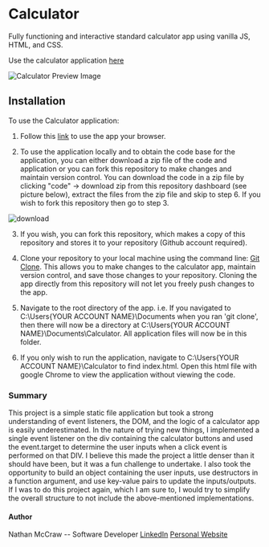 # Calculator
Fully functioning and interactive standard calculator app using vanilla JS, HTML, and CSS.

Use the calculator application [here](https://nathan-mccraw.github.io/Calculator/)

![Calculator Preview Image](https://user-images.githubusercontent.com/84479635/122505391-43a28580-cfca-11eb-8a0d-e67f4e94af70.JPG)


## Installation

To use the Calculator application:

1.  Follow this [link](https://nathan-mccraw.github.io/Calculator/) to use the app your browser.

2.  To use the application locally and to obtain the code base for the application, you can either download a zip file of the code and application or you can fork this repository to make changes and maintain version control.  You can download the code in a zip file by clicking "code" -> download zip from this repository dashboard (see picture below), extract the files from the zip file and skip to step 6.  If you wish to fork this repository then go to step 3.

![download](https://user-images.githubusercontent.com/84479635/128910426-1cc2005e-5458-42f7-8d8d-9821c1114e80.JPG)

3. If you wish, you can fork this repository, which makes a copy of this repository and stores it to your repository (Github account required).

4.  Clone your repository to your local machine using the command line: [Git Clone](https://git-scm.com/docs/git-clone). This allows you to make changes to the calculator app,       maintain version control, and save those changes to your repository.  Cloning the app directly from this repository will not let you freely push changes to the app.

5.  Navigate to the root directory of the app.  i.e. If you navigated to C:\Users\{YOUR ACCOUNT NAME}\Documents when you ran 'git clone', then there will now be a directory at       C:\Users\{YOUR ACCOUNT NAME}\Documents\Calculator.  All application files will now be in this folder.

6.  If you only wish to run the application, navigate to C:\Users\{YOUR ACCOUNT NAME}\Calculator to find index.html. Open this html file with google Chrome to view the               application without viewing the code.

### Summary
This project is a simple static file application but took a strong understanding of event listeners, the DOM, and the logic of a calculator app is easily underestimated.  In the nature of trying new things, I implemented a single event listener on the div containing the calculator buttons and used the event.target to determine the user inputs when a click event is performed on that DIV.  I believe this made the project a little denser than it should have been, but it was a fun challenge to undertake.  I also took the opportunity to build an object containing the user inputs, use destructors in a function argument, and use key-value pairs to update the inputs/outputs.  If I was to do this project again, which I am sure to, I would try to simplify the overall structure to not include the above-mentioned implementations.  


#### Author
Nathan McCraw -- Software Developer [LinkedIn](https://www.linkedin.com/in/nathan-mccraw-5291535b/) [Personal Website](https://www.nathanmccraw.com/)
